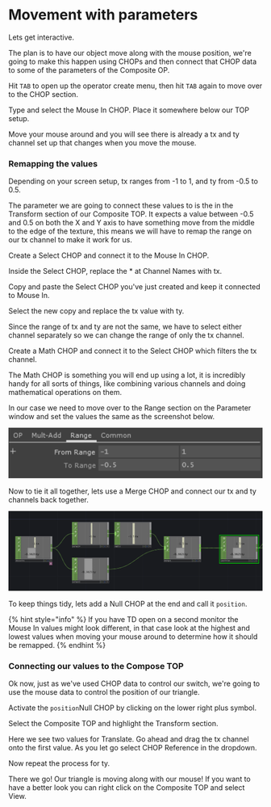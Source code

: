 # Movement with parameters

Lets get interactive. 

The plan is to have our object move along with the mouse position, we're going to make this happen using CHOPs and then connect that CHOP data to some of the parameters of the Composite OP.

Hit `TAB` to open up the operator create menu, then hit `TAB` again to move over to the CHOP section. 

Type and select the Mouse In CHOP. Place it somewhere below our TOP setup.

Move your mouse around and you will see there is already a tx and ty channel set up that changes when you move the mouse. 

### Remapping the values

Depending on your screen setup, tx ranges from -1 to 1, and ty from -0.5 to 0.5.

The parameter we are going to connect these values to is the in the Transform section of our Composite TOP. It expects a value between -0.5 and 0.5 on both the X and Y axis to have something move from the middle to the edge of the texture, this means we will have to remap the range on our tx channel to make it work for us.

Create a Select CHOP and connect it to the Mouse In CHOP.

Inside the Select CHOP, replace the \* at Channel Names with tx.

Copy and paste the Select CHOP you've just created and keep it connected to Mouse In.

Select the new copy and replace the tx value with ty.

Since the range of tx and ty are not the same, we have to select either channel separately so we can change the range of only the tx channel.

Create a Math CHOP and connect it to the Select CHOP which filters the tx channel.

The Math CHOP is something you will end up using a lot, it is incredibly handy for all sorts of things, like combining various channels and doing mathematical operations on them.

In our case we need to move over to the Range section on the Parameter window and set the values the same as the screenshot below.

![Parameters for our tx channel inside the Math OP](../../../../.gitbook/assets/image%20%2833%29.png)

Now to tie it all together, lets use a Merge CHOP and connect our tx and ty channels back together.

![](../../../../.gitbook/assets/image%20%2825%29.png)

To keep things tidy, lets add a Null CHOP at the end and call it `position`.

{% hint style="info" %}
If you have TD open on a second monitor the Mouse In values might look different, in that case look at the highest and lowest values when moving your mouse around to determine how it should be remapped.
{% endhint %}

### Connecting our values to the Compose TOP

Ok now, just as we've used CHOP data to control our switch, we're going to use the mouse data to control the position of our triangle.

Activate the `position`Null CHOP by clicking on the lower right plus symbol.

Select the Composite TOP and highlight the Transform section.

Here we see two values for Translate. Go ahead and drag the tx channel onto the first value. As you let go select CHOP Reference in the dropdown.

Now repeat the process for ty.

There we go! Our triangle is moving along with our mouse! If you want to have a better look you can right click on the Composite TOP and select View.

